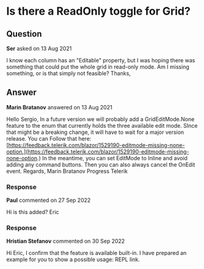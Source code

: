 # Is there a ReadOnly toggle for Grid?

## Question

**Ser** asked on 13 Aug 2021

I know each column has an "Editable" property, but I was hoping there was something that could put the whole grid in read-only mode. Am I missing something, or is that simply not feasible? Thanks,

## Answer

**Marin Bratanov** answered on 13 Aug 2021

Hello Sergio, In a future version we will probably add a GridEditMode.None feature to the enum that currently holds the three available edit mode. SInce that might be a breaking change, it will have to wait for a major version release. You can Follow that here: [https://feedback.telerik.com/blazor/1529190-editmode-missing-none-option.](https://feedback.telerik.com/blazor/1529190-editmode-missing-none-option.) In the meantime, you can set EditMode to Inline and avoid adding any command buttons. Then you can also always cancel the OnEdit event. Regards, Marin Bratanov Progress Telerik

### Response

**Paul** commented on 27 Sep 2022

Hi is this added? Eric

### Response

**Hristian Stefanov** commented on 30 Sep 2022

Hi Eric, I confirm that the feature is available built-in. I have prepared an example for you to show a possible usage: REPL link.
